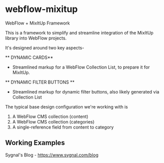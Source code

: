 # webflow-mixitup
WebFlow + MixItUp Framework

This is a framework to simplify and streamline integration of the MixItUp library into WebFlow projects.

It's designed around two key aspects-

** DYNAMIC CARDS**

+ Streamlined markup for a WebFlow Collection List, to prepare it for MixItUp.

** DYNAMIC FILTER BUTTONS **

+ Streamlined markup for dynamic filter buttons, also likely generated via Collection List


The typical base design configuration we're working with is

1. A WebFlow CMS collection (content)
2. A WebFlow CMS collection (categories)
3. A single-reference field from content to category 

## Working Examples

Sygnal's Blog - https://www.sygnal.com/blog

